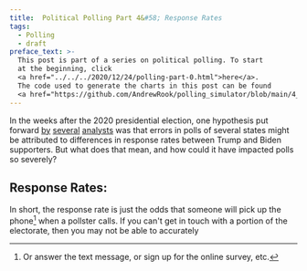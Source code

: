 ```yaml
---
title:  Political Polling Part 4&#58; Response Rates
tags:
  - Polling
  - draft
preface_text: >-
  This post is part of a series on political polling. To start 
  at the beginning, click 
  <a href="../../../2020/12/24/polling-part-0.html">here</a>.
  The code used to generate the charts in this post can be found
  <a href="https://github.com/AndrewRook/polling_simulator/blob/main/4_response_rate.ipynb">here</a>.
---
```


In the weeks after the 2020 presidential election, one hypothesis
put forward [by](https://www.washingtonpost.com/opinions/2020/11/19/why-were-polls-wrong-ignore-calls/)
[several](https://www.vox.com/policy-and-politics/2020/11/10/21551766/election-polls-results-wrong-david-shor) 
[analysts](https://fivethirtyeight.com/features/could-social-alienation-among-some-trump-supporters-help-explain-why-polls-underestimated-trump-again/) 
was that errors in polls of several states
might be attributed to differences in response rates between Trump and Biden supporters.
But what does that mean, and how could it have impacted polls so severely?

<!--more-->

## Response Rates:
In short, the response rate is just the odds that someone will pick up the
phone[^phone] when a pollster calls. If you can't get in touch with a
portion of the electorate, then you may not be able to accurately


[^phone]:
    Or answer the text message, or sign up for the online survey, etc.